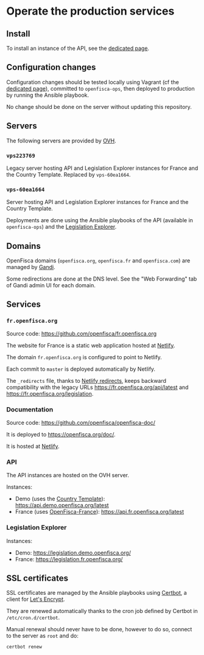 # Operate the production services

## Install

To install an instance of the API, see the [dedicated page](guides/Install-API-instance.md).

## Configuration changes

Configuration changes should be tested locally using Vagrant (cf the [dedicated page](guides/Serve-local-API.md)), committed to `openfisca-ops`, then deployed to production by running the Ansible playbook.

No change should be done on the server without updating this repository.

## Servers

The following servers are provided by [OVH](https://www.ovh.com/).

### `vps223769`

Legacy server hosting API and Legislation Explorer instances for France and the Country Template.
Replaced by `vps-60ea1664`.

### `vps-60ea1664`

Server hosting API and Legislation Explorer instances for France and the Country Template.

Deployments are done using the Ansible playbooks of the API (available in `openfisca-ops`) and the [Legislation Explorer](https://github.com/openfisca/legislation-explorer).

## Domains

OpenFisca domains (`openfisca.org`, `openfisca.fr` and `openfisca.com`) are managed by [Gandi](https://www.gandi.net/).

Some redirections are done at the DNS level. See the "Web Forwarding" tab of Gandi admin UI for each domain.

## Services

### `fr.openfisca.org`

Source code: <https://github.com/openfisca/fr.openfisca.org>

The website for France is a static web application hosted at [Netlify](https://www.netlify.com/).

The domain `fr.openfisca.org` is configured to point to Netlify.

Each commit to `master` is deployed automatically by Netlify.

The `_redirects` file, thanks to [Netlify redirects](https://docs.netlify.com/routing/redirects/), keeps backward compatibility with the legacy URLs <https://fr.openfisca.org/api/latest> and <https://fr.openfisca.org/legislation>.

### Documentation

Source code: <https://github.com/openfisca/openfisca-doc/>

It is deployed to <https://openfisca.org/doc/>.

It is hosted at [Netlify](https://www.netlify.com/).

### API

The API instances are hosted on the OVH server.

Instances:

- Demo (uses the [Country Template](https://github.com/openfisca/country-template)): <https://api.demo.openfisca.org/latest>
- France (uses [OpenFisca-France](https://github.com/openfisca/openfisca-france)): <https://api.fr.openfisca.org/latest>

### Legislation Explorer

Instances:

- Demo: <https://legislation.demo.openfisca.org/>
- France: <https://legislation.fr.openfisca.org/>

## SSL certificates

SSL certificates are managed by the Ansible playbooks using [Certbot](https://certbot.eff.org/), a client for [Let's Encrypt](https://letsencrypt.org/).

They are renewed automatically thanks to the cron job defined by Certbot in `/etc/cron.d/certbot`.

Manual renewal should never have to be done, however to do so, connect to the server as `root` and do:

```bash
certbot renew
```
